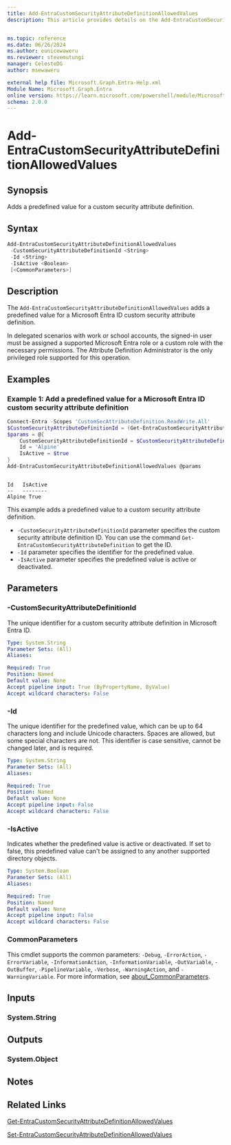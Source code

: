 ```yaml
---
title: Add-EntraCustomSecurityAttributeDefinitionAllowedValues
description: This article provides details on the Add-EntraCustomSecurityAttributeDefinitionAllowedValues command.


ms.topic: reference
ms.date: 06/26/2024
ms.author: eunicewaweru
ms.reviewer: stevemutungi
manager: CelesteDG
author: msewaweru

external help file: Microsoft.Graph.Entra-Help.xml
Module Name: Microsoft.Graph.Entra
online version: https://learn.microsoft.com/powershell/module/Microsoft.Graph.Entra/Add-EntraCustomSecurityAttributeDefinitionAllowedValues
schema: 2.0.0
---
```


# Add-EntraCustomSecurityAttributeDefinitionAllowedValues

## Synopsis

Adds a predefined value for a custom security attribute definition.

## Syntax

```powershell
Add-EntraCustomSecurityAttributeDefinitionAllowedValues 
 -CustomSecurityAttributeDefinitionId <String>
 -Id <String> 
 -IsActive <Boolean> 
 [<CommonParameters>]
```

## Description

The `Add-EntraCustomSecurityAttributeDefinitionAllowedValues` adds a predefined value for a Microsoft Entra ID custom security attribute definition.

In delegated scenarios with work or school accounts, the signed-in user must be assigned a supported Microsoft Entra role or a custom role with the necessary permissions. The Attribute Definition Administrator is the only privileged role supported for this operation.

## Examples

### Example 1: Add a predefined value for a Microsoft Entra ID custom security attribute definition

```powershell
Connect-Entra -Scopes 'CustomSecAttributeDefinition.ReadWrite.All'
$CustomSecurityAttributeDefinitionId = (Get-EntraCustomSecurityAttributeDefinition -Id '<attributename_attributedefinition>').Id
$params = @{
    CustomSecurityAttributeDefinitionId = $CustomSecurityAttributeDefinitionId
    Id = 'Alpine'
    IsActive = $true
}
Add-EntraCustomSecurityAttributeDefinitionAllowedValues @params
```

```Output

Id   IsActive
--   --------
Alpine True
```

This example adds a predefined value to a custom security attribute definition.

- `-CustomSecurityAttributeDefinitionId` parameter specifies the custom security attribute definition ID. You can use the command `Get-EntraCustomSecurityAttributeDefinition` to get the ID.
- `-Id` parameter specifies the identifier for the predefined value.
- `-IsActive` parameter specifies the predefined value is active or deactivated.

## Parameters

### -CustomSecurityAttributeDefinitionId

The unique identifier for a custom security attribute definition in Microsoft Entra ID.

```yaml
Type: System.String
Parameter Sets: (All)
Aliases:

Required: True
Position: Named
Default value: None
Accept pipeline input: True (ByPropertyName, ByValue)
Accept wildcard characters: False
```

### -Id

The unique identifier for the predefined value, which can be up to 64 characters long and include Unicode characters. Spaces are allowed, but some special characters are not. This identifier is case sensitive, cannot be changed later, and is required.

```yaml
Type: System.String
Parameter Sets: (All)
Aliases:

Required: True
Position: Named
Default value: None
Accept pipeline input: False
Accept wildcard characters: False
```

### -IsActive

Indicates whether the predefined value is active or deactivated. If set to false, this predefined value can't be assigned to any another supported directory objects.

```yaml
Type: System.Boolean
Parameter Sets: (All)
Aliases:

Required: True
Position: Named
Default value: None
Accept pipeline input: False
Accept wildcard characters: False
```

### CommonParameters

This cmdlet supports the common parameters: `-Debug`, `-ErrorAction`, `-ErrorVariable`, `-InformationAction`, `-InformationVariable`, `-OutVariable`, `-OutBuffer`, `-PipelineVariable`, `-Verbose`, `-WarningAction`, and `-WarningVariable`. For more information, see [about_CommonParameters](https://go.microsoft.com/fwlink/?LinkID=113216).

## Inputs

### System.String

## Outputs

### System.Object

## Notes

## Related Links

[Get-EntraCustomSecurityAttributeDefinitionAllowedValues](Get-EntraCustomSecurityAttributeDefinitionAllowedValues.md)

[Set-EntraCustomSecurityAttributeDefinitionAllowedValues](Set-EntraCustomSecurityAttributeDefinitionAllowedValues.md)
